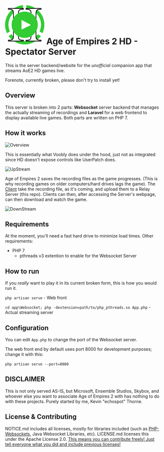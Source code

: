[![Logo](https://github.com/kevinpthorne/aoe2hd-spectator-client/raw/master/src/main/resources/icons/ready.png)]() 
Age of Empires 2 HD - Spectator Server
======

This is the server backend/website for the *unofficial* companion app that streams AoE2 HD games live.

Forenote, currently broken, please don't try to install yet!

## Overview

This server is broken into 2 parts: **Websocket** server backend that manages the actually streaming of recordings and **Laravel** for a web frontend to display available live games. Both parts are written on PHP 7.

## How it works

![Overview](https://github.com/kevinpthorne/aoe2hd-spectator-server/blob/master/docs/graphics/Overview.png)

This is essentially what Voobly does under the hood, just not as integrated since HD doesn't expose controls like UserPatch does.

![UpStream](https://github.com/kevinpthorne/aoe2hd-spectator-server/blob/master/docs/graphics/Upstream.png)

Age of Empires 2 saves the recording files as the game progresses. (This is why recording games on older computers/hard drives lags the game). The [Client](https://github.com/kevinpthorne/aoe2hd-spectator-client) take the recording file, as it's coming, and upload them to a Relay Server (this repo). Clients can then, after accessing the Server's webpage, can then download and watch the game.

![DownStream](https://github.com/kevinpthorne/aoe2hd-spectator-server/blob/master/docs/graphics/Downstream.png)

## Requirements
 
At the moment, you'll need a fast hard drive to minimize load times. Other requirements:

- PHP 7
  - pthreads v3 extention to enable for the Websocket Server

## How to run

If you *really* want to play it in its current broken form, this is how you would run it.

```php artisan serve``` - Web front

```cd app\Websocket; php -dextension=path/to/php_pthreads.so App.php``` - Actual streaming server

## Configuration

You can edit ```App.php``` to change the port of the Websocket server.

The web front end by default uses port 8000 for development purposes; change it with this:

```php artisan serve --port=8080```

## DISCLAIMER

This is not only served AS-IS, but Microsoft, Ensemble Studios, Skybox, and whoever else you want to associate Age of Empires 2 with has nothing to do with these projects. Purely started by me, Kevin "echospot" Thorne.

## License & Contributing

NOTICE.md includes all licenses, mostly for libraries included (such as [PHP-Websockets](https://github.com/ghedipunk/PHP-Websockets), Java Websocket Libraries, etc). LICENSE.md licenses this under the Apache License 2.0. [This means you can contribute freely! Just tell everyone what you did and include previous licenses!](https://tldrlegal.com/license/apache-license-2.0-(apache-2.0))
